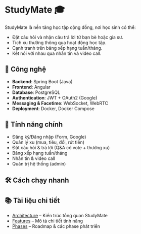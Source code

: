 # StudyMate 🎓

StudyMate là nền tảng học tập cộng đồng, nơi học sinh có thể:
- Đặt câu hỏi và nhận câu trả lời từ bạn bè hoặc gia sư.
- Tích xu thưởng thông qua hoạt động học tập.
- Cạnh tranh trên bảng xếp hạng tuần/tháng.
- Kết nối với nhau qua nhắn tin và video call.

## 🚀 Công nghệ
- **Backend**: Spring Boot (Java)
- **Frontend**: Angular
- **Database**: PostgreSQL
- **Authentication**: JWT + OAuth2 (Google)
- **Messaging & Facetime**: WebSocket, WebRTC
- **Deployment**: Docker, Docker Compose

## 🔑 Tính năng chính
- Đăng ký/Đăng nhập (Form, Google)
- Quản lý xu (mua, tiêu, đổi, rút tiền)
- Đặt câu hỏi & trả lời (Q&A có vote + thưởng xu)
- Bảng xếp hạng tuần/tháng
- Nhắn tin & video call
- Quản trị hệ thống (admin)

## 🛠️ Cách chạy nhanh


## 📚 Tài liệu chi tiết
- [Architecture](docs/architecture.md) – Kiến trúc tổng quan StudyMate
- [Features](docs/features.md) – Mô tả chi tiết tính năng
- [Phases](docs/phases.md) – Roadmap & các phase phát triển
